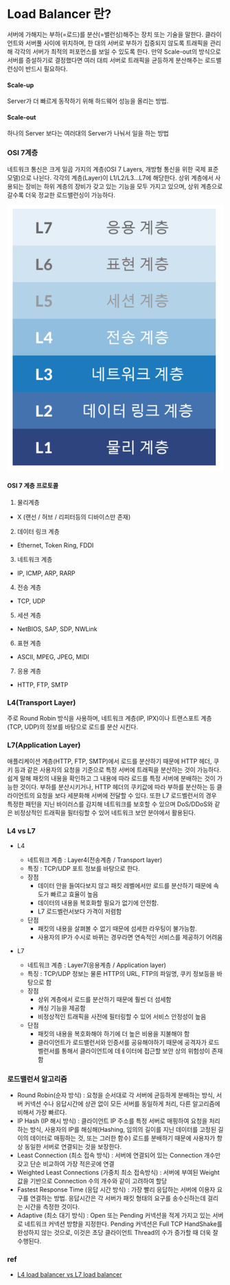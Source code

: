 # Load Balancer 란?

서버에 가해지는 부하(=로드)를 분산(=밸런싱)해주는 장치 또는 기술을 말한다.
클라이언트와 서버풀 사이에 위치하며, 한 대의 서버로 부하가 집중되지 않도록 트래픽을 관리해 각각의 서버가 최적의 퍼포먼스를 보일 수 있도록 한다.
만약 Scale-out의 방식으로 서버를 증설하기로 결정했다면 여러 대릐 서버로 트래픽을 균등하게 분산해주는 로드밸런싱이 반드시 필요하다.

#### Scale-up
Server가 더 빠르게 동작하기 위해 하드웨어 성능을 올리는 방법.

#### Scale-out
하나의 Server 보다는 여러대의 Server가 나눠서 일을 하는 방법

### OSI 7계층
네트워크 통신은 크게 일곱 가지의 계층(OSI 7 Layers, 개방형 통신을 위한 국제 표준 모델)으로 나뉜다.
각각의 계층(Layer)이 L1/L2/L3...L7에 해당한다. 상위 계층에서 사용되는 장비는 하위 계층의 장비가 갖고 있는 기능을 모두 가지고 있으며,
상위 계층으로 갈수록 더욱 정교한 로드밸런싱이 가능하다.

![OSI7_Layer](../image/OSI7_Layer.PNG)


#### OSI 7 계층 프로토콜

1. 물리계층
 - X (랜선 / 허브 / 리피터등의 디바이스만 존재)
2. 데이터 링크 계층
 - Ethernet, Token Ring, FDDI
3. 네트워크 계층
 - IP, ICMP, ARP, RARP
4. 전송 계층
 - TCP, UDP
5. 세션 계층
 - NetBIOS, SAP, SDP, NWLink
6. 표현 계층
 - ASCII, MPEG, JPEG, MIDI
7. 응용 계층
 - HTTP, FTP, SMTP


### L4(Transport Layer)
주로 Round Robin 방식을 사용하며, 네트워크 계층(IP, IPX)이나 트랜스포트 계층(TCP, UDP)의 정보를 바탕으로 로드를 분산 시킨다.

### L7(Application Layer)
애플리케이션 계층(HTTP, FTP, SMTP)에서 로드를 분산하기 때문에 HTTP 헤더, 쿠키 등과 같은 사용자의 요청을 기준으로
특정 서버에 트래픽을 분산하는 것이 가능하다.
쉽게 말해 패킷의 내용을 확인하고 그 내용에 따라 로드를 특정 서버에 분배하는 것이 가능한 것이다.
부하를 분산시키거나, HTTP 헤더의 쿠키값에 따라 부하를 분산하는 등 클라이언트의 요청을 보다 세분화해 서버에 전달할 수 있다.
또한 L7 로드벨런서의 경우 특정한 패턴을 지닌 바이러스를 감지해 네트워크를 보호할 수 있으며 DoS/DDoS와 같은 비정상적인 트래픽을
필터링할 수 있어 네트워크 보안 분야에서 활용된다.

### L4 vs L7

- L4
  - 네트워크 계층 : Layer4(전송계층 / Transport layer)
  - 특징 : TCP/UDP 포트 정보를 바탕으로 한다.
  - 장점
     - 데이터 안을 들여다보지 않고 패킷 레벨에서만 로드를 분산하기 때문에 속도가 빠르고 효율이 높음
     - 데이터의 내용을 복호화할 필요가 없기에 안전함.
     - L7 로드벨런서보다 가격이 저렴함
  - 단점
     - 패킷의 내용을 살펴볼 수 없기 때문에 섬세한 라우팅이 불가능함.
     - 사용자의 IP가 수시로 바뀌는 경우라면 연속적인 서비스를 제공하기 어려움
    
- L7
  - 네트워크 계층 : Layer7(응용계층 / Application layer)
  - 특징 : TCP/UDP 정보는 물론 HTTP의 URL, FTP의 파일명, 쿠키 정보등을 바탕으로 함
  - 장점
     - 상위 계층에서 로드를 분산하기 때문에 훨씬 더 섬세함
     - 캐싱 기능을 제공함
     - 비정상적인 트래픽을 사전에 필터링할 수 있어 서비스 안정성이 높음
  - 단점
     - 패킷의 내용을 복호화해야 하기에 더 높은 비용을 지불해야 함
     - 클라이언트가 로드밸런서와 인증서를 공유해야하기 때문에 공격자가 로드벨런서를 통해서 클라이언트에 데ㅔ이터에 접근할 보안 상의 위험성이 존재함
    
### 로드밸런서 알고리즘
- Round Robin(순자 방식) : 요청을 순서대로 각 서버에 균등하게 분배하는 방식, 서버 커넥션 수나 응답시간에 상관 없이 모든 서버를 동일하게 처리, 다른 알고리즘에 비해서 가장 빠르다.
- IP Hash (IP 해시 방식) : 클라이언트 IP 주소를 특정 서버로 매핑하여 요청을 처리하는 방식, 사용자의 IP를 해싱해(Hashing, 임의의 길이를 지닌 데이터를 고정된 길이의 데이터로 매핑하는 것, 또는 그러한 함수) 로드를 분배하기 때문에 사용자가 항상 동일한 서버로 연결되는 것을 보장한다.
- Least Connection (최소 접속 방식) : 서버에 연결되어 있는 Connection 개수만 갖고 단순 비교하여 가장 적은곳에 연결
- Weighted Least Connections (가중치 최소 접속방식) : 서버에 부여된 Weight 값을 기반으로 Connection 수의 개수와 같이 고려하여 할당
- Fastest Response Time (응답 시간 방식) : 가장 빨리 응답하는 서버에 이용자 요구를 연결하는 방법. 응답시간은 각 서버가 패킷 형태의 요구를 송수신하는데 걸리는 시간을 측정한 것이다.
- Adaptive (최소 대기 방식) : Open 또는 Pending 커넥션을 적게 가지고 있는 서버로 네트워크 커넥션 방향을 지정한다. Pending 커넥션은 Full TCP HandShake를 완성하지 않는 것으로, 이것은 초당 클라이언트 Thread의 수가 증가할 때 더욱 잘 수행된다.

### ref
 - [L4 load balancer vs L7 load balancer](https://velog.io/@makeitcloud/%EB%9E%80-L4-load-balancer-vs-L7-load-balancer-%EB%9E%80)
